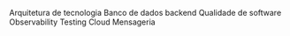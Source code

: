 Arquitetura de tecnologia 
Banco de dados
backend
Qualidade de software
Observability
Testing
Cloud
Mensageria